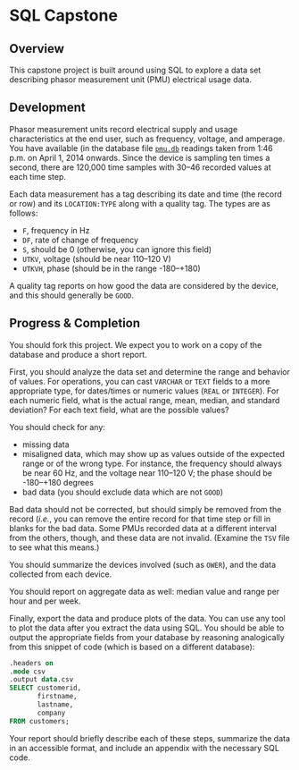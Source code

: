 # SQL Capstone

## Overview

This capstone project is built around using SQL to explore a data set describing phasor measurement unit (PMU) electrical usage data.

## Development

Phasor measurement units record electrical supply and usage characteristics at the end user, such as frequency, voltage, and amperage.  You have available (in the database file [`pmu.db`](./pmu.db) readings taken from 1:46 p.m. on April 1, 2014 onwards.  Since the device is sampling ten times a second, there are 120,000 time samples with 30–46 recorded values at each time step.

Each data measurement has a tag describing its date and time (the record or row) and its `LOCATION:TYPE` along with a quality tag.  The types are as follows:

- `F`, frequency in Hz
- `DF`, rate of change of frequency
- `S`, should be 0 (otherwise, you can ignore this field)
- `UTKV`, voltage (should be near 110–120 V)
- `UTKVH`, phase (should be in the range -180–+180)

A quality tag reports on how good the data are considered by the device, and this should generally be `GOOD`.

## Progress & Completion

You should fork this project.  We expect you to work on a copy of the database and produce a short report.

First, you should analyze the data set and determine the range and behavior of values.  For operations, you can cast `VARCHAR` or `TEXT` fields to a more appropriate type, for dates/times or numeric values (`REAL` or `INTEGER`).  For each numeric field, what is the actual range, mean, median, and standard deviation?  For each text field, what are the possible values?

You should check for any:

- missing data
- misaligned data, which may show up as values outside of the expected range or of the wrong type.  For instance, the frequency should always be near 60 Hz, and the voltage near 110–120 V; the phase should be -180–+180 degrees
- bad data (you should exclude data which are not `GOOD`)

Bad data should not be corrected, but should simply be removed from the record (*i.e.*, you can remove the entire record for that time step or fill in blanks for the bad data.  Some PMUs recorded data at a different interval from the others, though, and these data are not invalid.  (Examine the `TSV` file to see what this means.)

You should summarize the devices involved (such as `OWER`), and the data collected from each device.

You should report on aggregate data as well:  median value and range per hour and per week.

Finally, export the data and produce plots of the data.  You can use any tool to plot the data after you extract the data using SQL.  You should be able to output the appropriate fields from your database by reasoning analogically from this snippet of code (which is based on a different database):

```sql
.headers on
.mode csv
.output data.csv
SELECT customerid,
       firstname,
       lastname,
       company
FROM customers;
```

Your report should briefly describe each of these steps, summarize the data in an accessible format, and include an appendix with the necessary SQL code.
